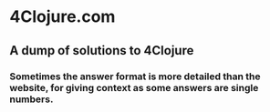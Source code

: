 # 4Clojure.com

## A dump of solutions to 4Clojure

### Sometimes the answer format is more detailed than the website, for giving context as some answers are single numbers.
